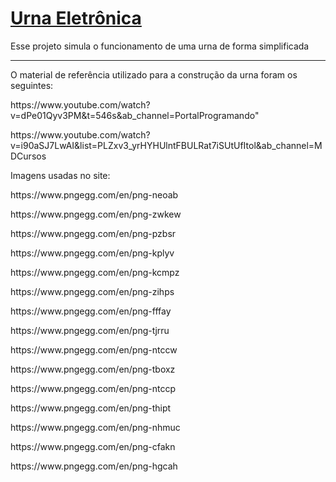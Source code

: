 # <a href="https://haayron.github.io/urnaEletronica/">Urna Eletrônica</a>

<p>Esse projeto simula o funcionamento de uma urna de forma simplificada</p>

<hr>

<p>O material de referência utilizado para a construção da urna foram os seguintes:</p>
<p></p>

<p>https://www.youtube.com/watch?v=dPe01Qyv3PM&t=546s&ab_channel=PortalProgramando"</p>
<p>https://www.youtube.com/watch?v=i90aSJ7LwAI&list=PLZxv3_yrHYHUlntFBULRat7iSUtUfItol&ab_channel=MDCursos</p>

<p>Imagens usadas no site:</p>
<p>https://www.pngegg.com/en/png-neoab</p>
<p>https://www.pngegg.com/en/png-zwkew</p>
<p>https://www.pngegg.com/en/png-pzbsr</p>
<p>https://www.pngegg.com/en/png-kplyv</p>
<p>https://www.pngegg.com/en/png-kcmpz</p>
<p>https://www.pngegg.com/en/png-zihps</p>
<p>https://www.pngegg.com/en/png-fffay</p>
<p>https://www.pngegg.com/en/png-tjrru</p>
<p>https://www.pngegg.com/en/png-ntccw</p>
<p>https://www.pngegg.com/en/png-tboxz</p>
<p>https://www.pngegg.com/en/png-ntccp</p>
<p>https://www.pngegg.com/en/png-thipt</p>
<p>https://www.pngegg.com/en/png-nhmuc</p>
<p>https://www.pngegg.com/en/png-cfakn</p>
<p>https://www.pngegg.com/en/png-hgcah</p>
